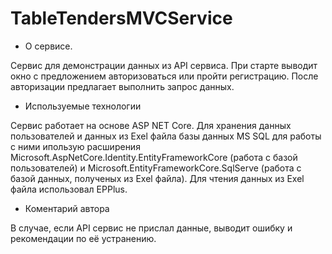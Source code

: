 # TableTendersMVCService
* О сервисе.

Сервис для демонстрации данных из API сервиса. При старте выводит окно с предложением авторизоваться или пройти регистрацию. 
После авторизации предлагает выполнить запрос данных.

* Используемые технологии

Сервис работает на основе ASP NET Core. Для хранения данных пользователей и данных из Exel файла базы данных MS SQL для работы
с ними ипользую расширения Microsoft.AspNetCore.Identity.EntityFrameworkCore (работа с базой пользователей) и Microsoft.EntityFrameworkCore.SqlServe
(работа с базой данных, полученых из Exel файла). Для чтения данных из Exel файла использовал EPPlus.

* Коментарий автора

В случае, если  API сервис не прислал данные, выводит ошибку и рекомендации по её устранению.
